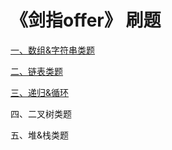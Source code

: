 # 《剑指offer》 刷题

[一、数组&字符串类题](https://github.com/sunnnydaydev/CodingInterviews/blob/master/src/Arrays/array.md)

[二、链表类题](https://github.com/sunnnydaydev/CodingInterviews/blob/master/src/LinkedList/linkedList.md)

[三、递归&循环](https://github.com/sunnnydaydev/CodingInterviews/blob/master/src/loop/loop.md)

四、二叉树类题

五、堆&栈类题
